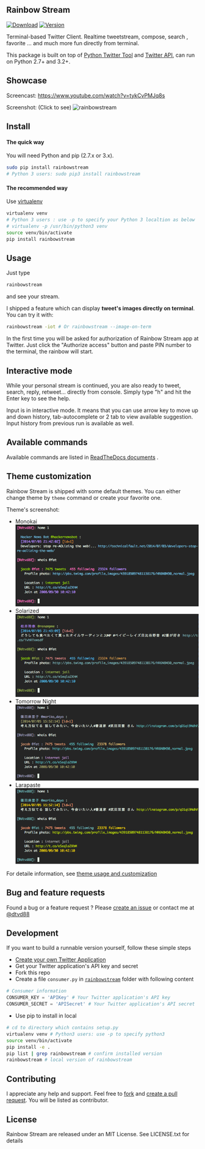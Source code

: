 ## Rainbow Stream

[![Download](http://img.shields.io/pypi/dm/rainbowstream.svg?style=flat)](https://pypi.python.org/pypi/rainbowstream)
[![Version](http://img.shields.io/pypi/v/rainbowstream.svg?style=flat)](https://pypi.python.org/pypi/rainbowstream)

Terminal-based Twitter Client.
Realtime tweetstream, compose, search , favorite ... and much more fun directly from terminal.

This package is built on top of [Python Twitter Tool](http://mike.verdone.ca/twitter/) and [Twitter API](https://dev.twitter.com/docs/api/1.1), can run on Python 2.7+ and 3.2+.

## Showcase
Screencast:
https://www.youtube.com/watch?v=tykCvPMJq8s
<br>

Screenshot: (Click to see)
![rainbowstream](https://raw.githubusercontent.com/DTVD/rainbowstream/master/screenshot/RainbowStreamAll.png)

## Install
#### The quick way
You will need Python and pip (2.7.x or 3.x).
```bash
sudo pip install rainbowstream
# Python 3 users: sudo pip3 install rainbowstream
```

#### The recommended way
Use [virtualenv](http://docs.python-guide.org/en/latest/dev/virtualenvs/)
```bash
virtualenv venv
# Python 3 users : use -p to specify your Python 3 localtion as below
# virtualenv -p /usr/bin/python3 venv
source venv/bin/activate
pip install rainbowstream
```


## Usage

Just type
```bash
rainbowstream
```
and see your stream.

I shipped a feature which can display **tweet's images directly on terminal**.
You can try it with:
```bash
rainbowstream -iot # Or rainbowstream --image-on-term
```

In the first time you will be asked for authorization of Rainbow Stream app at Twitter.
Just click the "Authorize access" button and paste PIN number to the terminal, the rainbow will start.

## Interactive mode

While your personal stream is continued, you are also ready to tweet, search, reply, retweet... directly from console.
Simply type "h" and hit the Enter key to see the help.

Input is in interactive mode. It means that you can use arrow key to move up and down history, tab-autocomplete or 2 tab to view available suggestion. Input history from previous run is available as well.

## Available commands

Available commands are listed in [ReadTheDocs documents](http://rainbowstream.readthedocs.org/en/latest/) .

## Theme customization
Rainbow Stream is shipped with some default themes.
You can either change theme by `theme` command or create your favorite one.

Theme's screenshot:
* Monokai
![Monokai](./screenshot/themes/Monokai.png)
* Solarized
![Solarized](./screenshot/themes/Solarized.png)
* Tomorrow Night
![Solarized](./screenshot/themes/TomorrowNight.png)
* Larapaste
![Solarized](./screenshot/themes/larapaste.png)

For detaile information, see [theme usage and customization](https://github.com/DTVD/rainbowstream/blob/master/theme.md)

## Bug and feature requests
Found a bug or a feature request ?
Please [create an issue](https://github.com/DTVD/rainbowstream/issues/new)
or contact me at [@dtvd88](https://twitter.com/dtvd88)

## Development
If you want to build a runnable version yourself, follow these simple steps
* [Create your own Twitter Application](https://apps.twitter.com/app/new)
* Get your Twitter application's API key and secret
* Fork this repo
* Create a file `consumer.py` in [`rainbowstream`](https://github.com/DTVD/rainbowstream/tree/master/rainbowstream) folder with following content
```python
# Consumer information
CONSUMER_KEY = 'APIKey' # Your Twitter application's API key
CONSUMER_SECRET = 'APISecret' # Your Twitter application's API secret
```
* Use pip to install in local
```bash
# cd to directory which contains setup.py
virtualenv venv # Python3 users: use -p to specify python3
source venv/bin/activate
pip install -e .
pip list | grep rainbowstream # confirm installed version
rainbowstream # local version of rainbowstream
```

## Contributing
I appreciate any help and support. Feel free to
[fork](https://github.com/DTVD/rainbowstream/fork)
and
[create a pull request](https://github.com/DTVD/rainbowstream/compare/).
You will be listed as contributor.

## License
Rainbow Stream are released under an MIT License. See LICENSE.txt for details
